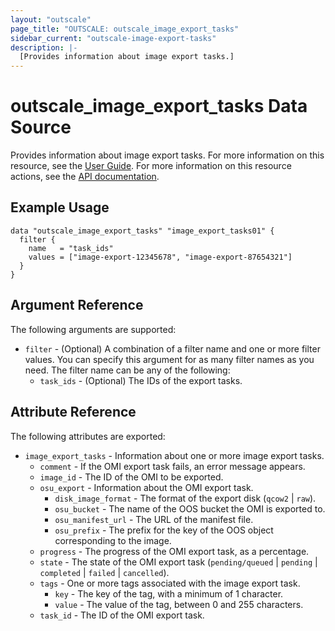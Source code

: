 ```yaml
---
layout: "outscale"
page_title: "OUTSCALE: outscale_image_export_tasks"
sidebar_current: "outscale-image-export-tasks"
description: |-
  [Provides information about image export tasks.]
---
```


# outscale_image_export_tasks Data Source

Provides information about image export tasks.
For more information on this resource, see the [User Guide](https://wiki.outscale.net/display/EN/About+OMIs).
For more information on this resource actions, see the [API documentation](https://docs.outscale.com/api#3ds-outscale-api-image).

## Example Usage

```hcl
data "outscale_image_export_tasks" "image_export_tasks01" {
  filter {
    name   = "task_ids"
    values = ["image-export-12345678", "image-export-87654321"]
  }
}
```

## Argument Reference

The following arguments are supported:

* `filter` - (Optional) A combination of a filter name and one or more filter values. You can specify this argument for as many filter names as you need. The filter name can be any of the following:
    * `task_ids` - (Optional) The IDs of the export tasks.

## Attribute Reference

The following attributes are exported:

* `image_export_tasks` - Information about one or more image export tasks.
    * `comment` - If the OMI export task fails, an error message appears.
    * `image_id` - The ID of the OMI to be exported.
    * `osu_export` - Information about the OMI export task.
        * `disk_image_format` - The format of the export disk (`qcow2` \| `raw`).
        * `osu_bucket` - The name of the OOS bucket the OMI is exported to.
        * `osu_manifest_url` - The URL of the manifest file.
        * `osu_prefix` - The prefix for the key of the OOS object corresponding to the image.
    * `progress` - The progress of the OMI export task, as a percentage.
    * `state` - The state of the OMI export task (`pending/queued` \| `pending` \| `completed` \| `failed` \| `cancelled`).
    * `tags` - One or more tags associated with the image export task.
        * `key` - The key of the tag, with a minimum of 1 character.
        * `value` - The value of the tag, between 0 and 255 characters.
    * `task_id` - The ID of the OMI export task.
